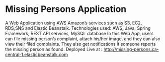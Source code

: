 # Missing Persons Application
A Web Application using AWS Amazon’s services such as S3, EC2, RDS,SNS and Elastic Beanstalk.
Technologies used: AWS, Java, Spring Framework, REST API services, MySQL database
In this Web App, users can file missing person’s complaint, attach his/her image, and they can also view their filed complaints. They also get notifications if someone reports the missing person as found.
Deployed Live at : http://missing-persons.ca-central-1.elasticbeanstalk.com
